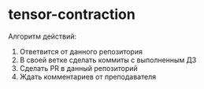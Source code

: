 # tensor-contraction

Алгоритм действий:
1. Ответвится от данного репозитория
1. В своей ветке сделать коммиты с выполненным ДЗ
1. Сделать PR в данный репозиторий
1. Ждать комментариев от преподавателя
